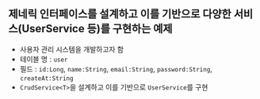 ## 제네릭 인터페이스를 설계하고 이를 기반으로 다양한 서비스(UserService 등)를 구현하는 예제
* 사용자 관리 시스템을 개발하고자 함
* 테이블 명 : ```user```
* 필드 : ```id:Long```, ```name:String```, ```email:String```, ```password:String```, ```createAt:String```
* ```CrudService<T>```을 설계하고 이를 기반으로 ```UserService```를 구현